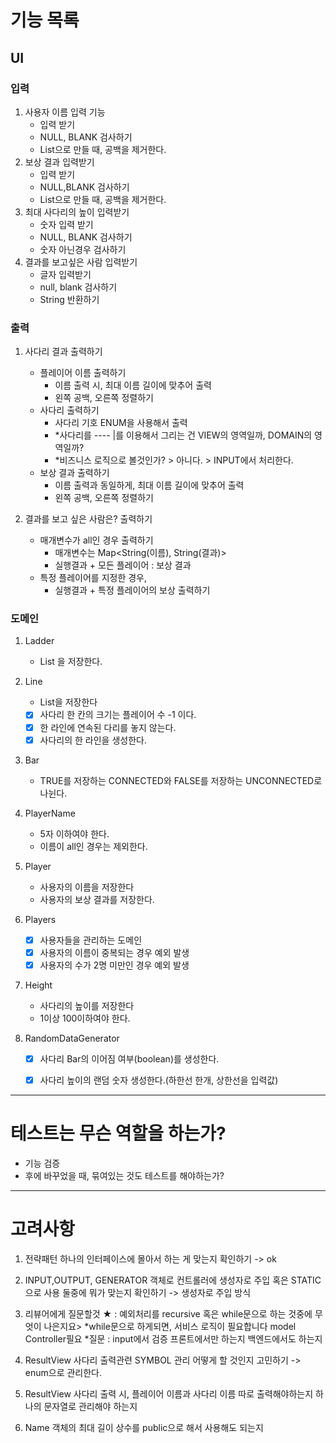 # 기능 목록

## UI
### 입력
1. 사용자 이름 입력 기능
   - 입력 받기
   - NULL, BLANK 검사하기
   - List<String>으로 만들 때, 공백을 제거한다.
2. 보상 결과 입력받기
   - 입력 받기
   - NULL,BLANK 검사하기
   - List<String>으로 만들 때, 공백을 제거한다.
3. 최대 사다리의 높이 입력받기
   - 숫자 입력 받기
   - NULL, BLANK 검사하기
   - 숫자 아닌경우 검사하기
4. 결과를 보고싶은 사람 입력받기
   - 글자 입력받기
   - null, blank 검사하기
   - String 반환하기

### 출력
1. 사다리 결과 출력하기
   - 플레이어 이름 출력하기
     - 이름 출력 시, 최대 이름 길이에 맞추어 출력
     - 왼쪽 공백, 오른쪽 정렬하기
   - 사다리 출력하기
     - 사다리 기호 ENUM을 사용해서 출력
     - *사다리를 ---- |를 이용해서 그리는 건 VIEW의 영역일까, DOMAIN의 영역일까?
     - *비즈니스 로직으로 볼것인가? > 아니다. > INPUT에서 처리한다.
   - 보상 결과 출력하기
     - 이름 출력과 동일하게, 최대 이름 길이에 맞추어 출력
     - 왼쪽 공백, 오른쪽 정렬하기

2. 결과를 보고 싶은 사람은? 출력하기
   - 매개변수가 all인 경우 출력하기
     - 매개변수는 Map<String(이름), String(결과)>
     - 실행결과 + 모든 플레이어 : 보상 결과
   - 특정 플레이어를 지정한 경우,
     - 실행결과 + 특정 플레이어의 보상 출력하기 

### 도메인
1. Ladder
   - List<Line> 을 저장한다. 
2. Line
   - List<Bar>을 저장한다
   - [x] 사다리 한 칸의 크기는 플레이어 수 -1 이다.
   - [x] 한 라인에 연속된 다리를 놓지 않는다.
   - [x] 사다리의 한 라인을 생성한다.
3. Bar
   - TRUE를 저장하는 CONNECTED와 FALSE를 저장하는 UNCONNECTED로 나뉜다.

4. PlayerName
   - 5자 이하여야 한다.
   - 이름이 all인 경우는 제외한다.
5. Player
   - 사용자의 이름을 저장한다
   - 사용자의 보상 결과를 저장한다. 
6. Players
   - [x] 사용자들을 관리하는 도메인
   - [x] 사용자의 이름이 중복되는 경우 예외 발생
   - [x] 사용자의 수가 2명 미만인 경우 예외 발생

7. Height
   - 사다리의 높이를 저장한다
   - 1이상 100이하여야 한다.

8. RandomDataGenerator
    -[x] 사다리 Bar의 이어짐 여부(boolean)를 생성한다.
    -[x] 사다리 높이의 랜덤 숫자 생성한다.(하한선 한개, 상한선을 입력값)


---

# 테스트는 무슨 역할을 하는가?
- 기능 검증
- 후에 바꾸었을 때, 묶여있는 것도 테스트를 해야하는가?



---
# 고려사항 
1. 전략패턴 하나의 인터페이스에 몰아서 하는 게 맞는지 확인하기
-> ok

2. INPUT,OUTPUT, GENERATOR 객체로 컨트롤러에 생성자로 주입 혹은 STATIC으로 사용 둘중에 뭐가 맞는지 확인하기
-> 생성자로 주입 방식

3. 리뷰어에게 질문할것 ★ : 예외처리를 recursive 혹은 while문으로 하는 것중에 무엇이 나은지요>
*while문으로 하게되면, 서비스 로직이 필요합니다 model Controller필요
*질문 : input에서 검증 프론트에서만 하는지 백엔드에서도 하는지

4. ResultView 사다리 출력관련 SYMBOL 관리 어떻게 할 것인지  고민하기 -> enum으로 관리한다.

5. ResultView 사다리 출력 시, 플레이어 이름과 사다리 이름 따로 출력해야하는지 하나의 문자열로 관리해야 하는지
6. Name 객체의 최대 길이 상수를 public으로 해서 사용해도 되는지

